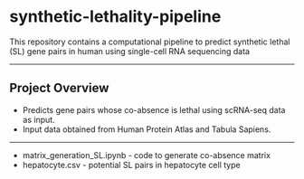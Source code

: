 # synthetic-lethality-pipeline

This repository contains a computational pipeline to predict synthetic lethal (SL) gene pairs in human using single-cell RNA sequencing data

---

## Project Overview

- Predicts gene pairs whose co-absence is lethal using scRNA-seq data as input.
- Input data obtained from Human Protein Atlas and Tabula Sapiens.
---

- matrix_generation_SL.ipynb - code to generate co-absence matrix
- hepatocyte.csv - potential SL pairs in hepatocyte cell type

